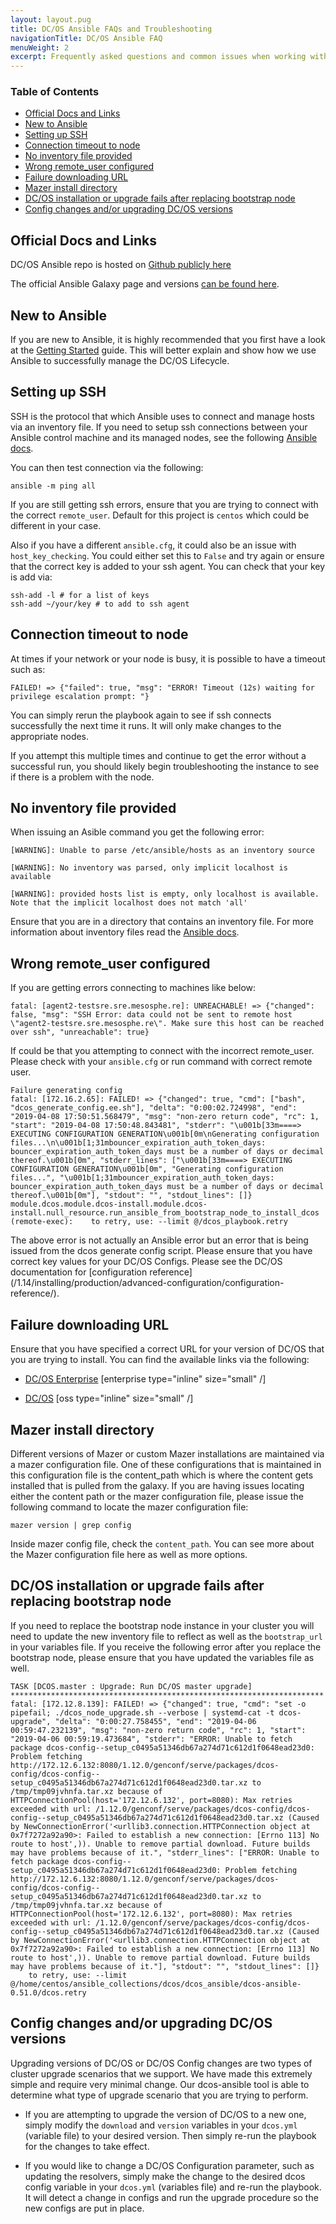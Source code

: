 ```yaml
---
layout: layout.pug
title: DC/OS Ansible FAQs and Troubleshooting
navigationTitle: DC/OS Ansible FAQ
menuWeight: 2
excerpt: Frequently asked questions and common issues when working with Ansible for DC/OS
---
```


### Table of Contents
- [Official Docs and Links](#official-docs-and-links)
- [New to Ansible](#new-to-ansible)
- [Setting up SSH](#setting-up-ssh)
- [Connection timeout to node](#connection-timeout-to-node)
- [No inventory file provided](#no-inventory-file-provided)
- [Wrong remote_user configured](#wrong-remoteuser-configured)
- [Failure downloading URL](#failure-downloading-url)
- [Mazer install directory](#mazer-install-directory)
- [DC/OS installation or upgrade fails after replacing bootstrap node](#dcos-installation-or-upgrade-fails-after-replacing-bootstrap-node)
- [Config changes and/or upgrading DC/OS versions](#config-changes-andor-upgrading-dcos-versions)


## Official Docs and Links
DC/OS Ansible repo is hosted on [Github publicly here](https://github.com/dcos/dcos-ansible)

The official Ansible Galaxy page and versions [can be found here](https://galaxy.ansible.com/dcos/dcos_ansible).

## New to Ansible
If you are new to Ansible, it is highly recommended that you first have a look at the [Getting Started](https://docs.ansible.com/ansible/latest/user_guide/intro_getting_started.html#remote-connection-information) guide. This will better explain and show how we use Ansible to successfully manage the DC/OS Lifecycle.

## Setting up SSH
SSH is the protocol that which Ansible uses to connect and manage hosts via an inventory file. If you need to setup ssh connections between your Ansible control machine and its managed nodes, see the following [Ansible docs](https://docs.ansible.com/ansible/latest/user_guide/intro_getting_started.html#remote-connection-information).

You can then test connection via the following:
```
ansible -m ping all
```

If you are still getting ssh errors, ensure that you are trying to connect with the correct `remote_user`. Default for this project is `centos` which could be different in your case.

Also if you have a different `ansible.cfg`, it could also be an issue with `host_key_checking`. You could either set this to `False` and try again or ensure that the correct key is added to your ssh agent. You can check that your key is add via:

```
ssh-add -l # for a list of keys
ssh-add ~/your/key # to add to ssh agent
```

## Connection timeout to node
At times if your network or your node is busy, it is possible to have a timeout such as:

```
FAILED! => {"failed": true, "msg": "ERROR! Timeout (12s) waiting for privilege escalation prompt: "}
```

You can simply rerun the playbook again to see if ssh connects successfully the next time it runs. It will only make changes to the appropriate nodes.

If you attempt this multiple times and continue to get the error without a successful run, you should likely begin troubleshooting the instance to see if there is a problem with the node.

## No inventory file provided
When issuing an Asible command you get the following error:
```
[WARNING]: Unable to parse /etc/ansible/hosts as an inventory source

[WARNING]: No inventory was parsed, only implicit localhost is available

[WARNING]: provided hosts list is empty, only localhost is available. Note that the implicit localhost does not match 'all'
```
Ensure that you are in a directory that contains an inventory file. For more information about inventory files read the [Ansible docs](https://docs.ansible.com/ansible/latest/user_guide/intro_inventory.html#intro-inventory).

## Wrong remote_user configured
If you are getting errors connecting to machines like below:
```
fatal: [agent2-testsre.sre.mesosphe.re]: UNREACHABLE! => {"changed": false, "msg": "SSH Error: data could not be sent to remote host \"agent2-testsre.sre.mesosphe.re\". Make sure this host can be reached over ssh", "unreachable": true}
```

If could be that you attempting to connect with the incorrect remote_user. Please check with your `ansible.cfg` or run command with correct remote user.
```
Failure generating config
fatal: [172.16.2.65]: FAILED! => {"changed": true, "cmd": ["bash", "dcos_generate_config.ee.sh"], "delta": "0:00:02.724998", "end": "2019-04-08 17:50:51.568479", "msg": "non-zero return code", "rc": 1, "start": "2019-04-08 17:50:48.843481", "stderr": "\u001b[33m====> EXECUTING CONFIGURATION GENERATION\u001b[0m\nGenerating configuration files...\n\u001b[1;31mbouncer_expiration_auth_token_days: bouncer_expiration_auth_token_days must be a number of days or decimal thereof.\u001b[0m", "stderr_lines": ["\u001b[33m====> EXECUTING CONFIGURATION GENERATION\u001b[0m", "Generating configuration files...", "\u001b[1;31mbouncer_expiration_auth_token_days: bouncer_expiration_auth_token_days must be a number of days or decimal thereof.\u001b[0m"], "stdout": "", "stdout_lines": []}
module.dcos.module.dcos-install.module.dcos-install.null_resource.run_ansible_from_bootstrap_node_to_install_dcos (remote-exec): 	to retry, use: --limit @/dcos_playbook.retry
```

The above error is not actually an Ansible error but an error that is being issued from the dcos generate config script. Please ensure that you have correct key values for your DC/OS Configs. Please see the DC/OS documentation for [configuration reference]\(/1.14/installing/production/advanced-configuration/configuration-reference/).

## Failure downloading URL
Ensure that you have specified a correct URL for your version of DC/OS that you are trying to install. You can find the available links via the following:

- [DC/OS Enterprise](https://support.mesosphere.com/s/downloads)  [enterprise type="inline" size="small" /]

- [DC/OS](https://dcos.io/releases/)  [oss type="inline" size="small" /]

## Mazer install directory
Different versions of Mazer or custom Mazer installations are maintained via a mazer configuration file. One of these configurations that is maintained in this configuration file is the content_path which is where the content gets installed that is pulled from the galaxy. If you are having issues locating either the content path or the mazer configuration file, please issue the following command to locate the mazer configuration file:
```
mazer version | grep config
```

Inside mazer config file, check the `content_path`. You can see more about the Mazer configuration file here as well as more options.

## DC/OS installation or upgrade fails after replacing bootstrap node
If you need to replace the bootstrap node instance in your cluster you will need to update the new inventory file to reflect as well as the `bootstrap_url` in your variables file. If you receive the following error after you replace the bootstrap node, please ensure that you have updated the variables file as well.

```
TASK [DCOS.master : Upgrade: Run DC/OS master upgrade] **********************************************************************
fatal: [172.12.8.139]: FAILED! => {"changed": true, "cmd": "set -o pipefail; ./dcos_node_upgrade.sh --verbose | systemd-cat -t dcos-upgrade", "delta": "0:00:27.758455", "end": "2019-04-06 00:59:47.232139", "msg": "non-zero return code", "rc": 1, "start": "2019-04-06 00:59:19.473684", "stderr": "ERROR: Unable to fetch package dcos-config--setup_c0495a51346db67a274d71c612d1f0648ead23d0: Problem fetching http://172.12.6.132:8080/1.12.0/genconf/serve/packages/dcos-config/dcos-config--setup_c0495a51346db67a274d71c612d1f0648ead23d0.tar.xz to /tmp/tmp09jvhnfa.tar.xz because of HTTPConnectionPool(host='172.12.6.132', port=8080): Max retries exceeded with url: /1.12.0/genconf/serve/packages/dcos-config/dcos-config--setup_c0495a51346db67a274d71c612d1f0648ead23d0.tar.xz (Caused by NewConnectionError('<urllib3.connection.HTTPConnection object at 0x7f7272a92a90>: Failed to establish a new connection: [Errno 113] No route to host',)). Unable to remove partial download. Future builds may have problems because of it.", "stderr_lines": ["ERROR: Unable to fetch package dcos-config--setup_c0495a51346db67a274d71c612d1f0648ead23d0: Problem fetching http://172.12.6.132:8080/1.12.0/genconf/serve/packages/dcos-config/dcos-config--setup_c0495a51346db67a274d71c612d1f0648ead23d0.tar.xz to /tmp/tmp09jvhnfa.tar.xz because of HTTPConnectionPool(host='172.12.6.132', port=8080): Max retries exceeded with url: /1.12.0/genconf/serve/packages/dcos-config/dcos-config--setup_c0495a51346db67a274d71c612d1f0648ead23d0.tar.xz (Caused by NewConnectionError('<urllib3.connection.HTTPConnection object at 0x7f7272a92a90>: Failed to establish a new connection: [Errno 113] No route to host',)). Unable to remove partial download. Future builds may have problems because of it."], "stdout": "", "stdout_lines": []}
	to retry, use: --limit @/home/centos/ansible_collections/dcos/dcos_ansible/dcos-ansible-0.51.0/dcos.retry

```

## Config changes and/or upgrading DC/OS versions
Upgrading versions of DC/OS or DC/OS Config changes are two types of cluster upgrade scenarios that we support. We have made this extremely simple and require very minimal change. Our dcos-ansible tool is able to determine what type of upgrade scenario that you are trying to perform.

- If you are attempting to upgrade the version of DC/OS to a new one, simply modify the `download` and `version` variables in your `dcos.yml` (variable file) to your desired version. Then simply re-run the playbook for the changes to take effect.

- If you would like to change a DC/OS Configuration parameter, such as updating the resolvers, simply make the change to the desired dcos config variable in your `dcos.yml` (variables file) and re-run the playbook. It will detect a change in configs and run the upgrade procedure so the new configs are put in place.